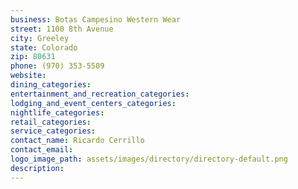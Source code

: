```yaml
---
business: Botas Campesino Western Wear
street: 1100 8th Avenue
city: Greeley
state: Colorado
zip: 80631
phone: (970) 353-5509
website: 
dining_categories: 
entertainment_and_recreation_categories: 
lodging_and_event_centers_categories: 
nightlife_categories: 
retail_categories: 
service_categories: 
contact_name: Ricardo Cerrillo
contact_email: 
logo_image_path: assets/images/directory/directory-default.png
description: 
---
```

